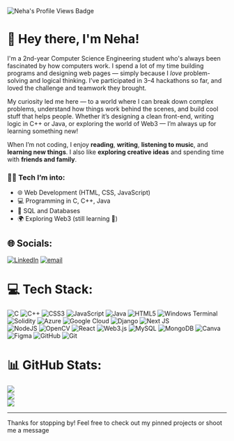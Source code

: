 <img src="https://komarev.com/ghpvc/?username=NehaSoni25&style=flat&color=blue&label=PROFILE+VIEWS&abbreviated=true" alt="Neha's Profile Views Badge" />

# 👋 Hey there, I'm Neha!

I'm a 2nd-year Computer Science Engineering student who's always been fascinated by how computers work. I spend a lot of my time building programs and designing web pages — simply because I *love* problem-solving and logical thinking. I’ve participated in 3–4 hackathons so far, and loved the challenge and teamwork they brought. 

My curiosity led me here — to a world where I can break down complex problems, understand how things work behind the scenes, and build cool stuff that helps people. Whether it’s designing a clean front-end, writing logic in C++ or Java, or exploring the world of Web3 — I’m always up for learning something new!

When I’m not coding, I enjoy **reading**, **writing**, **listening to music**, and **learning new things**. I also like **exploring creative ideas** and spending time with **friends and family**.


### 👩‍💻 Tech I’m into:
- 🌐 Web Development (HTML, CSS, JavaScript)
- 💻 Programming in C, C++, Java
- 🧠 SQL and Databases
- 🌍 Exploring Web3 (still learning 🚀)

## 🌐 Socials:
[![LinkedIn](https://img.shields.io/badge/LinkedIn-%230077B5.svg?logo=linkedin&logoColor=white)](https://linkedin.com/in/neha-soni-b47115290) [![email](https://img.shields.io/badge/Email-D14836?logo=gmail&logoColor=white)](mailto:nehalaljisoni@gmail.com) 
<br>
# 💻 Tech Stack:
![C](https://img.shields.io/badge/c-%2300599C.svg?style=plastic&logo=c&logoColor=white) ![C++](https://img.shields.io/badge/c++-%2300599C.svg?style=plastic&logo=c%2B%2B&logoColor=white) ![CSS3](https://img.shields.io/badge/css3-%231572B6.svg?style=plastic&logo=css3&logoColor=white) ![JavaScript](https://img.shields.io/badge/javascript-%23323330.svg?style=plastic&logo=javascript&logoColor=%23F7DF1E) ![Java](https://img.shields.io/badge/java-%23ED8B00.svg?style=plastic&logo=openjdk&logoColor=white) ![HTML5](https://img.shields.io/badge/html5-%23E34F26.svg?style=plastic&logo=html5&logoColor=white) ![Windows Terminal](https://img.shields.io/badge/Windows%20Terminal-%234D4D4D.svg?style=plastic&logo=windows-terminal&logoColor=white) ![Solidity](https://img.shields.io/badge/Solidity-%23363636.svg?style=plastic&logo=solidity&logoColor=white) ![Azure](https://img.shields.io/badge/azure-%230072C6.svg?style=plastic&logo=microsoftazure&logoColor=white) ![Google Cloud](https://img.shields.io/badge/GoogleCloud-%234285F4.svg?style=plastic&logo=google-cloud&logoColor=white) ![Django](https://img.shields.io/badge/django-%23092E20.svg?style=plastic&logo=django&logoColor=white) ![Next JS](https://img.shields.io/badge/Next-black?style=plastic&logo=next.js&logoColor=white) <br> ![NodeJS](https://img.shields.io/badge/node.js-6DA55F?style=plastic&logo=node.js&logoColor=white) ![OpenCV](https://img.shields.io/badge/opencv-%23white.svg?style=plastic&logo=opencv&logoColor=white) ![React](https://img.shields.io/badge/react-%2320232a.svg?style=plastic&logo=react&logoColor=%2361DAFB) ![Web3.js](https://img.shields.io/badge/web3.js-F16822?style=plastic&logo=web3.js&logoColor=white) ![MySQL](https://img.shields.io/badge/mysql-4479A1.svg?style=plastic&logo=mysql&logoColor=white) ![MongoDB](https://img.shields.io/badge/MongoDB-%234ea94b.svg?style=plastic&logo=mongodb&logoColor=white) ![Canva](https://img.shields.io/badge/Canva-%2300C4CC.svg?style=plastic&logo=Canva&logoColor=white) ![Figma](https://img.shields.io/badge/figma-%23F24E1E.svg?style=plastic&logo=figma&logoColor=white) ![GitHub](https://img.shields.io/badge/github-%23121011.svg?style=plastic&logo=github&logoColor=white) ![Git](https://img.shields.io/badge/git-%23F05033.svg?style=plastic&logo=git&logoColor=white)
<br>
# 📊 GitHub Stats:
![](https://github-readme-stats.vercel.app/api?username=NehaSoni25&theme=calm_pink&hide_border=false&include_all_commits=false&count_private=false)<br/>
![](https://nirzak-streak-stats.vercel.app/?user=NehaSoni25&theme=calm_pink&hide_border=false)<br/>
![](https://github-readme-stats.vercel.app/api/top-langs/?username=NehaSoni25&theme=calm_pink&hide_border=false&include_all_commits=false&count_private=false&layout=compact)

---

Thanks for stopping by! Feel free to check out my pinned projects or shoot me a message
